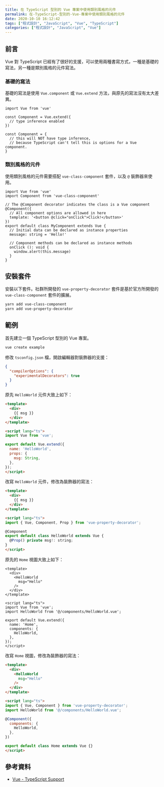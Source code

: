 ```yaml
---
title: 在 TypeScript 型別的 Vue 專案中使用類別風格的元件
permalink: 在-TypeScript-型別的-Vue-專案中使用類別風格的元件
date: 2020-10-10 16:12:42
tags: ["程式設計", "JavaScript", "Vue", "TypeScript"]
categories: ["程式設計", "JavaScript", "Vue"]
---
```


## 前言

Vue 對 TypeScript 已經有了很好的支援，可以使用兩種書寫方式，一種是基礎的寫法，另一種是類別風格的元件寫法。

### 基礎的寫法

基礎的寫法是使用 `Vue.component` 或 `Vue.extend` 方法，與原先的寫法沒有太大差異。

```JS
import Vue from 'vue'

const Component = Vue.extend({
  // type inference enabled
})

const Component = {
  // this will NOT have type inference,
  // because TypeScript can't tell this is options for a Vue component.
}
```

### 類別風格的元件

使用類別風格的元件需要搭配 `vue-class-component` 套件，以及 `@` 裝飾器來使用。

```JS
import Vue from 'vue'
import Component from 'vue-class-component'

// The @Component decorator indicates the class is a Vue component
@Component({
  // All component options are allowed in here
  template: '<button @click="onClick">Click!</button>'
})
export default class MyComponent extends Vue {
  // Initial data can be declared as instance properties
  message: string = 'Hello!'

  // Component methods can be declared as instance methods
  onClick (): void {
    window.alert(this.message)
  }
}
```

## 安裝套件

安裝以下套件。社群所開發的 `vue-property-decorator` 套件是基於官方所開發的 `vue-class-component` 套件的擴展。

```BASH
yarn add vue-class-component
yarn add vue-property-decorator
```

## 範例

首先建立一個 TypeScript 型別的 Vue 專案。

```BASH
vue create example
```

修改 `tsconfig.json` 檔，開啟編輯器對裝飾器的支援：

```JSON
{
  "compilerOptions": {
    "experimentalDecorators": true
  }
}
```

原先 `HelloWorld` 元件大致上如下：

```HTML
<template>
  <div>
    {{ msg }}
  </div>
</template>

<script lang="ts">
import Vue from 'vue';

export default Vue.extend({
  name: 'HelloWorld',
  props: {
    msg: String,
  },
});
</script>
```

改寫 `HelloWorld` 元件，修改為裝飾器的寫法：

```HTML
<template>
  <div>
    {{ msg }}
  </div>
</template>

<script lang="ts">
import { Vue, Component, Prop } from 'vue-property-decorator';

@Component
export default class HelloWorld extends Vue {
  @Prop() private msg!: string;
}
</script>
```

原先的 `Home` 視圖大致上如下：

```TS
<template>
  <div>
    <HelloWorld
      msg="Hello"
    />
  </div>
</template>

<script lang="ts">
import Vue from 'vue';
import HelloWorld from '@/components/HelloWorld.vue';

export default Vue.extend({
  name: 'Home',
  components: {
    HelloWorld,
  },
});
</script>
```

改寫 `Home` 視圖，修改為裝飾器的寫法：

```HTML
<template>
  <div>
    <HelloWorld
      msg="Hello"
    />
  </div>
</template>

<script lang="ts">
import { Vue, Component } from 'vue-property-decorator';
import HelloWorld from '@/components/HelloWorld.vue';

@Component({
  components: {
    HelloWorld,
  },
})

export default class Home extends Vue {}
</script>
```

## 參考資料

- [Vue - TypeScript Support](https://vuejs.org/v2/guide/typescript.html)
